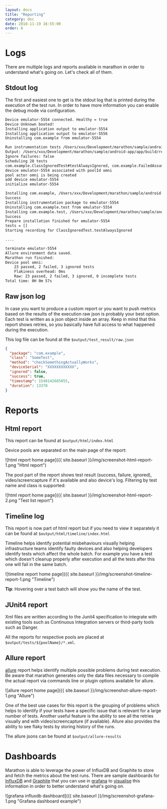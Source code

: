 ```yaml
---
layout: docs
title: "Reporting"
category: doc
date: 2018-11-19 16:55:00
order: 6
---
```


# Logs
There are multiple logs and reports available in marathon in order to understand what's going on. Let's check all of them.

## Stdout log
The first and easiest one to get is the stdout log that is printed during the execution of the test run. In order to have more information
 you can enable the debug mode via configuration.

```bash
Device emulator-5554 connected. Healthy = true
Device Unknown booted!
Installing application output to emulator-5554
Installing application output to emulator-5556
Uninstalling com.example from emulator-5554

Run instrumentation tests /Users/xxx/Development/marathon/sample/android-app/app/build/outputs/apk/androidTest/debug/app-debug-androidTest.apk for app /Users/xxx/Development/marathon/sample/android-app/app/build/outputs/apk/debug/app-debug.apk
Output: /Users/xxx/Development/marathon/sample/android-app/app/build/reports/marathon/debugAndroidTest
Ignore failures: false
Scheduling 28 tests
com.example.ClassIgnoredTest#testAlwaysIgnored, com.example.FailedAssumptionTest#failedAssumptionTest, com.example.FailedAssumptionTest#ignoreTest, com.example.MainActivityFlakyTest#testTextFlaky, com.example.MainActivityFlakyTest#testTextFlaky1, com.example.MainActivityFlakyTest#testTextFlaky2, com.example.MainActivityFlakyTest#testTextFlaky3, com.example.MainActivityFlakyTest#testTextFlaky4, com.example.MainActivityFlakyTest#testTextFlaky5, com.example.MainActivityFlakyTest#testTextFlaky6, com.example.MainActivityFlakyTest#testTextFlaky7, com.example.MainActivityFlakyTest#testTextFlaky8, com.example.MainActivitySlowTest#testTextSlow, com.example.MainActivitySlowTest#testTextSlow1, com.example.MainActivitySlowTest#testTextSlow2, com.example.MainActivitySlowTest#testTextSlow3, com.example.MainActivitySlowTest#testTextSlow4, com.example.MainActivityTest#testText, com.example.MainActivityTest#testText1, com.example.MainActivityTest#testText2, com.example.MainActivityTest#testText3, com.example.MainActivityTest#testText4, com.example.MainActivityTest#testText5, com.example.MainActivityTest#testText6, com.example.MainActivityTest#testText7, com.example.MainActivityTest#testText8, com.example.MainActivityTest#testText9, com.example.ParameterizedTest#test
device emulator-5554 associated with poolId omni
pool actor omni is being created
add device emulator-5554
initialize emulator-5554

Installing com.example, /Users/xxx/Development/marathon/sample/android-app/app/build/outputs/apk/debug/app-debug.apk to emulator-5554
Success
Installing instrumentation package to emulator-5554
Uninstalling com.example.test from emulator-5554
Installing com.example.test, /Users/xxx/Development/marathon/sample/android-app/app/build/outputs/apk/androidTest/debug/app-debug-androidTest.apk to emulator-5554
Success
Prepare installation finished for emulator-5554
tests = []
Starting recording for ClassIgnoredTest.testAlwaysIgnored

....

terminate emulator-5554
Allure environment data saved.
Marathon run finished:
Device pool omni:
	23 passed, 2 failed, 3 ignored tests
	Flakiness overhead: 0ms
	Raw: 23 passed, 2 failed, 3 ignored, 0 incomplete tests
Total time: 0H 0m 57s
```


## Raw json log
In case you want to produce a custom report or you want to push metrics based on the results of the execution raw json is probably your best
 option. Each test is written as a json object inside an array. Keep in mind that this report shows retries, so you basically have full
 access to what happened during the execution.
 
This log file can be found at the `$output/test_result/raw.json`

```json
{
  "package": "com.example",
  "class": "SomeTest",
  "method": "checkSomethingActuallyWorks",
  "deviceSerial": "XXXXXXXXXXXX",
  "ignored": false,
  "success": true,
  "timestamp": 1548142665055,
  "duration": 13370
}
```

# Reports

## Html report
This report can be found at `$output/html/index.html`

Device pools are separated on the main page of the report:

![html report home page]({{ site.baseurl }}/img/screenshot-html-report-1.png "Html report")

The pool part of the report shows test result (success, failure, ignored), video/screencapture if it's available and also device's log.
 Filtering by test name and class is supported:
 
![html report home page]({{ site.baseurl }}/img/screenshot-html-report-2.png "Test list report")

## Timeline log
This report is now part of html report but if you need to view it separately it can be found at `$output/html/timeline/index.html`

Timeline helps identify potential misbehaviours visually helping infrastructure teams identify faulty devices and also helping developers
 identify tests which affect the whole batch. For example you have a test which doesn't cleanup properly after execution and all the tests
 after this one will fail in the same batch. 

![timeline report home page]({{ site.baseurl }}/img/screenshot-timeline-report-1.png "Timeline")

**Tip**: Hovering over a test batch will show you the name of the test.

## JUnit4 report
Xml files are written according to the Junit4 specification to integrate with existing tools such as Continuous Integration servers or
 third-party tools such as Danger.
 
All the reports for respective pools are placed at `$output/tests/${poolName}/*.xml`.

## Allure report
[allure][1] report helps identify multiple possible problems during test execution. Be aware that marathon generates only the data files
 necessary to compile the actual report via commands line or plugin options available for allure.

![allure report home page]({{ site.baseurl }}/img/screenshot-allure-report-1.png "Allure")

One of the best use cases for this report is the grouping of problems which helps to identify if your tests have a specific issue that is
 relevant for a large number of tests. Another useful feature is the ability to see all the retries visually and with video/screencapture
 (if available). Allure also provides the ability to see flaky tests by storing history of the runs.

The allure jsons can be found at `$output/allure-results`

# Dashboards
Marathon is able to leverage the power of InfluxDB and Graphite to store and fetch the metrics about the test runs. There are sample
 dashboards for [InfluxDB][3] and [Graphite][4] that you can use in [grafana][2] to [visualise][5] this information in order to better
 understand what's going on.

![grafana influxdb dashboard]({{ site.baseurl }}/img/screenshot-grafana-1.png "Grafana dashboard example")

[1]: https://github.com/allure-framework/allure2/
[2]: https://grafana.com/
[3]: https://github.com/Malinskiy/marathon/blob/develop/assets/influxdb-grafana-dashboard.json
[4]: https://github.com/Malinskiy/marathon/blob/develop/assets/graphite-grafana-dashboard.json
[5]: https://snapshot.raintank.io/dashboard/snapshot/j5rbxzFhfMDG6eKIcB9sLcH16IICyzvW?orgId=2
